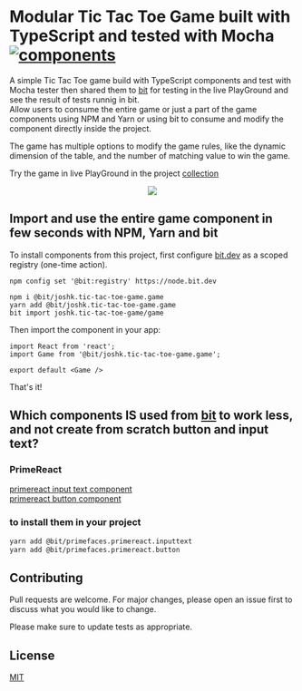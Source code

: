# Modular Tic Tac Toe Game built with TypeScript and tested with Mocha [![components](https://img.shields.io/bit/collection/total-components/joshk/tic-tac-toe-game.svg)](https://bit.dev/joshk/tic-tac-toe-game)

A simple Tic Tac Toe game build with TypeScript components and test with Mocha tester then shared them to [bit](https://bit.dev/joshk/tic-tac-toe-game) for testing in the live PlayGround and see the result of tests runnig in bit.  
Allow users to consume the entire game or just a part of the game components using NPM and Yarn or using bit to consume and modify the component directly inside the project.  

The game has multiple options to modify the game rules, like the dynamic dimension of the table, and the number of matching value to win the game.

Try the game in live PlayGround in the project [collection](https://bit.dev/joshk/tic-tac-toe-game)

<p align="center">
  <a href="https://bit.dev/joshk/tic-tac-toe-game"><img src="https://i.imagesup.co/images2/524e0b55c67eb5ae8a0ca15a76d54df9930a50c9.jpg"></a>
</p>

## Import and use the entire game component in few seconds with NPM, Yarn and bit
To install components from this project, first configure [bit.dev](https://bit.dev) as a scoped registry (one-time action).  
```
npm config set '@bit:registry' https://node.bit.dev

npm i @bit/joshk.tic-tac-toe-game.game
yarn add @bit/joshk.tic-tac-toe-game.game
bit import joshk.tic-tac-toe-game/game
```

Then import the component in your app:
```
import React from 'react';
import Game from '@bit/joshk.tic-tac-toe-game.game';

export default <Game />
```

That's it!

## Which components IS used from [bit](https://bit.dev) to work less, and not create from scratch button and input text?

### PrimeReact
[primereact input text component](https://bit.dev/primefaces/primereact/inputtext)   
[primereact button component](https://bit.dev/primefaces/primereact/button)  

### to install them in your project

```bash
yarn add @bit/primefaces.primereact.inputtext
yarn add @bit/primefaces.primereact.button 
```

## Contributing
Pull requests are welcome. For major changes, please open an issue first to discuss what you would like to change.

Please make sure to update tests as appropriate.

## License
[MIT](https://choosealicense.com/licenses/mit/)  
